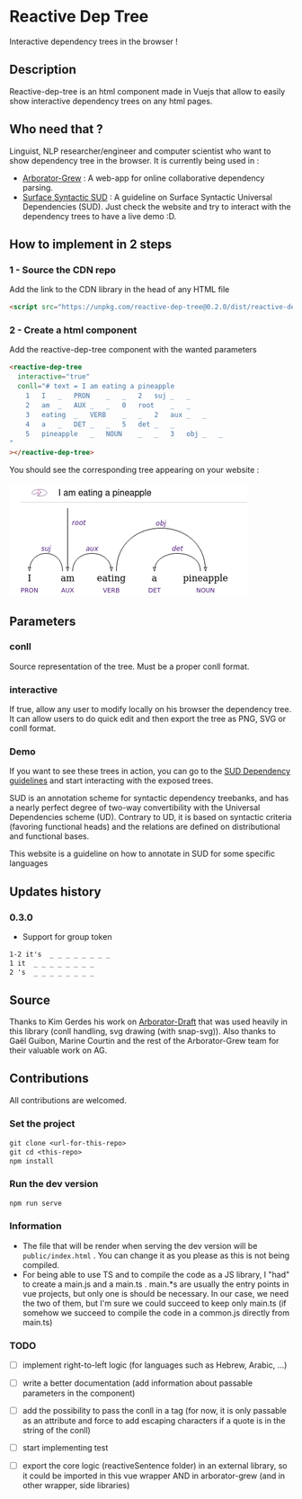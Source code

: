 # Reactive Dep Tree

Interactive dependency trees in the browser !

## Description
Reactive-dep-tree is an html component made in Vuejs that allow to easily show interactive dependency trees on any html pages.

## Who need that ?
Linguist, NLP researcher/engineer and computer scientist who want to show dependency tree in the browser. 
It is currently being used in :
- [Arborator-Grew](https://arboratorgrew.elizia.net/#/) : A web-app for online collaborative dependency parsing.
- [Surface Syntactic SUD](https://surfacesyntacticud.github.io) : A guideline on Surface Syntactic Universal Dependencies (SUD). Just check the website and try to interact with the dependency trees to have a live demo :D.

## How to implement in 2 steps

### 1 - Source the CDN repo
Add the link to the CDN library in the head of any HTML file

```html
<script src="https://unpkg.com/reactive-dep-tree@0.2.0/dist/reactive-dep-tree.umd.js" async deferred></script>
```

### 2 - Create a <reactive-dep-tree> html component
Add the reactive-dep-tree component with the wanted parameters
```html
<reactive-dep-tree
  interactive="true"
  conll="# text = I am eating a pineapple
    1	I	_	PRON	_	_	2	suj	_	_
    2	am	_	AUX	_	_	0	root	_	_
    3	eating	_	VERB	_	_	2	aux	_	_
    4	a	_	DET	_	_	5	det	_	_
    5	pineapple	_	NOUN	_	_	3	obj	_	_
"
></reactive-dep-tree>
```

You should see the corresponding tree appearing on your website :

<img src="docs/I_am_eating_a_pineapple.png"
     alt="Markdown Monster icon"
      />

## Parameters

### conll
Source representation of the tree. Must be a proper conll format.

### interactive
If true, allow any user to modify locally on his browser the dependency tree. It can allow users to do quick edit and then export the tree as PNG, SVG or conll format.

### Demo
If you want to see these trees in action, you can go to the [SUD Dependency guidelines](https://surfacesyntacticud.github.io/) and start interacting with the exposed trees. 

SUD is an annotation scheme for syntactic dependency treebanks, and has a nearly perfect degree of two-way convertibility with the Universal Dependencies scheme (UD). Contrary to UD, it is based on syntactic criteria (favoring functional heads) and the relations are defined on distributional and functional bases.

This website is a guideline on how to annotate in SUD for some specific languages

## Updates history
### 0.3.0
- Support for group token
```tsv
1-2 it's  _ _ _ _ _ _ _ _
1 it  _ _ _ _ _ _ _ _
2 's  _ _ _ _ _ _ _ _
```

## Source
Thanks to Kim Gerdes his work on [Arborator-Draft](https://github.com/Arborator/arborator-draft) that was used heavily in this library (conll handling, svg drawing (with snap-svg)). Also thanks to Gaël Guibon, Marine Courtin and the rest of the Arborator-Grew team for their valuable work on AG.


## Contributions
All contributions are welcomed.

### Set the project
```
git clone <url-for-this-repo>
git cd <this-repo>
npm install
```

### Run the dev version
```
npm run serve
```

### Information
- The file that will be render when serving the dev version will be `public/index.html` . You can change it as you please as this is not being compiled.
- For being able to use TS and to compile the code as a JS library, I "had" to create a main.js and a main.ts . main.*s are usually the entry points in vue projects, but only one is should be necessary. In our case, we need the two of them, but I'm sure we could succeed to keep only main.ts (if somehow we succeed to compile the code in a common.js directly from main.ts)

### TODO
- [ ] implement right-to-left logic (for languages such as Hebrew, Arabic, ...)
- [ ] write a better documentation (add information about passable parameters in the <reactive-dep-tree> component)
- [ ] add the possibility to pass the conll in a <conll> tag (for now, it is only passable as an attribute and force to add escaping characters if a quote is in the string of the conll)
- [ ] start implementing test
- [ ] export the core logic (reactiveSentence folder) in an external library, so it could be imported in this vue wrapper AND in arborator-grew (and in other wrapper, side libraries)

